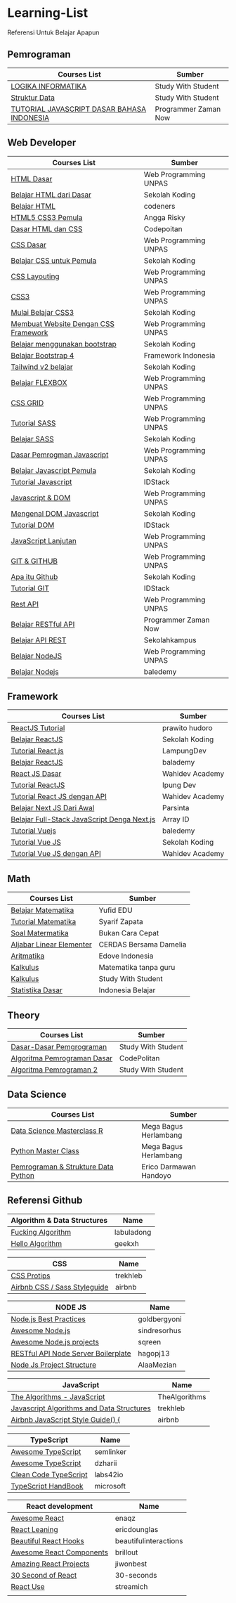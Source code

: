 # Learning-List

Referensi Untuk Belajar Apapun

## Pemrograman

| Courses List                                                                                                      | Sumber             |
| ----------------------------------------------------------------------------------------------------------------- | ------------------ |
| [LOGIKA INFORMATIKA](https://www.youtube.com/watch?v=W14g-qJN6XM&list=PLjRBWix725xq67E2gFActUxVZ72To-VM_&index=2) | Study With Student |
| [Struktur Data](https://www.youtube.com/watch?v=3dpVZ6coFx0&list=PLjRBWix725xo8F3mPC44JmlNHC3fXmnD_)              | Study With Student |
| [TUTORIAL JAVASCRIPT DASAR BAHASA INDONESIA](https://www.youtube.com/watch?v=SDROba_M42g)              | Programmer Zaman Now |

## Web Developer

| Courses List                                                                                                                | Sumber                |
| --------------------------------------------------------------------------------------------------------------------------- | --------------------- |
| [HTML Dasar](https://www.youtube.com/watch?v=NBZ9Ro6UKV8&list=PLFIM0718LjIVuONHysfOK0ZtiqUWvrx4F)                           | Web Programming UNPAS |
| [Belajar HTML dari Dasar](https://www.youtube.com/watch?v=kr4882GSwpA&list=PLCZlgfAG0GXC9ojTmU95BRefbJoi4clY-)              | Sekolah Koding        |
| [Belajar HTML](https://www.youtube.com/watch?v=uSb9c6QelSc&list=PLSv5rWbwie71s8EE1QpuEi0Liqdi523BX)                         | codeners              |
| [HTML5 CSS3 Pemula](https://www.youtube.com/watch?v=sCDbS6DgX2g&list=PL6j62WXKkENrVqzRY14WOihL5vNVxwyro)                    | Angga Risky           |
| [Dasar HTML dan CSS](https://www.youtube.com/watch?v=m4PxGxaF8wY&list=PLsRgyXGy0Eo7bYMphq6WsCyZtR5wdy70s)                   | Codepoitan            |
| [CSS Dasar](https://www.youtube.com/watch?v=CleFk3BZB3g&list=PLFIM0718LjIUBrbm6Gdh6k7ZUvPIAZm7p)                            | Web Programming UNPAS |
| [Belajar CSS untuk Pemula](https://www.youtube.com/watch?v=rbTEOOucUOs&list=PLCZlgfAG0GXAvVZ1Wb1D7HVAPNJGk4f-G)             | Sekolah Koding        |
| [CSS Layouting](https://www.youtube.com/watch?v=Phn2eN6j0pg&list=PLFIM0718LjIUu4Ju9GUL5zpLcuq08TKYr)                        | Web Programming UNPAS |
| [CSS3](https://www.youtube.com/watch?v=J0a6YUUAsd4&list=PLFIM0718LjIVCmrSWbZPKCccCkfFw-Naa)                                 | Web Programming UNPAS |
| [Mulai Belajar CSS3](https://www.youtube.com/watch?v=Y7zn7zhAIi8&list=PLCZlgfAG0GXAcU8NqgbY065mo9Sho-5Tc)                   | Sekolah Koding        |
| [Membuat Website Dengan CSS Framework](https://www.youtube.com/watch?v=NNW7Tg8CgAQ&list=PLFIM0718LjIVWpIhlNA_sU-4ZWvN4uSmb) | Web Programming UNPAS |
| [Belajar menggunakan bootstrap](https://www.youtube.com/watch?v=0cJDRnAufmY&list=PLCZlgfAG0GXC5wPjJGj1LvFaVK2cbN2GQ)        | Sekolah Koding        |
| [Belajar Bootstrap 4](https://www.youtube.com/watch?v=tvVO6Lnk5J0&list=PLce3Eyp7oY9-o3JavSawkXcazJSYx7KAf)                  | Framework Indonesia   |
| [Tailwind v2 belajar](https://www.youtube.com/watch?v=rqdR9wbW71Y&list=PLCZlgfAG0GXC3A8LuUzbbWVWKD-CX5C3_)                  | Sekolah Koding        |
| [Belajar FLEXBOX](https://www.youtube.com/watch?v=-J372iDFU8Y&list=PLFIM0718LjIU1lWlM34j6E9fMlrrSGZ1k)                      | Web Programming UNPAS |
| [CSS GRID](https://www.youtube.com/watch?v=qCMLP6GtyBc&list=PLFIM0718LjIXmbwX0dEsoRVX-PC16vmuw)                             | Web Programming UNPAS |
| [Tutorial SASS](https://www.youtube.com/watch?v=XZXBqpGU8n4&list=PLFIM0718LjIUqemgG97MAOK0J_berlQM5)                        | Web Programming UNPAS |
| [Belajar SASS](https://www.youtube.com/watch?v=SFlK2tzBmcQ&list=PLCZlgfAG0GXBIi8ZDcuN658AzNAzFN0Kv)                         | Sekolah Koding        |
| [Dasar Pemrogman Javascript](https://www.youtube.com/watch?v=RUTV_5m4VeI&list=PLFIM0718LjIWXagluzROrA-iBY9eeUt4w)           | Web Programming UNPAS |
| [Belajar Javascript Pemula](https://www.youtube.com/watch?v=ttYTx_wGcQY&list=PLCZlgfAG0GXAiH1acKFPx8EtpJAq44gjP)            | Sekolah Koding        |
| [Tutorial Javascript](https://www.youtube.com/watch?v=To1O7QFe-2E&list=PL1aMeb5UP_PGc_FLQa9iD5KkFB9L2cXqF&index=1)          | IDStack               |
| [Javascript & DOM](https://www.youtube.com/watch?v=aT60R1cySLM&list=PLFIM0718LjIWB3YRoQbQh82ZewAGtE2-3)                     | Web Programming UNPAS |
| [Mengenal DOM Javascript](https://www.youtube.com/watch?v=X3nmuxZVpP4&list=PLCZlgfAG0GXCYyHqv8llpZpnTpnCRs94G)              | Sekolah Koding        |
| [Tutorial DOM](https://www.youtube.com/watch?v=ljSCNdV8eDo&list=PL1aMeb5UP_PFwwuiDCeOwHIlsy-Dcwlqf)                         | IDStack               |
| [JavaScript Lanjutan](https://www.youtube.com/watch?v=RwT41El778A&list=PLFIM0718LjIUGpY8wmE41W7rTJo_3Y46-)                  | Web Programming UNPAS |
| [GIT & GITHUB](https://www.youtube.com/watch?v=lTMZxWMjXQU&list=PLFIM0718LjIVknj6sgsSceMqlq242-jNf)                         | Web Programming UNPAS |
| [Apa itu Github](https://www.youtube.com/watch?v=cM-zpc8LUk0&list=PLCZlgfAG0GXCtwnagWsUzZum1CFZYqrB5)                       | Sekolah Koding        |
| [Tutorial GIT](https://www.youtube.com/watch?v=i7fnAxHAp0M&list=PL1aMeb5UP_PHXTV_Xpt-19x_rVPXrymOM)                         | IDStack               |
| [Rest API](https://www.youtube.com/watch?v=vQJJ_K1JbEA&list=PLFIM0718LjIW7AsIbnhFg15t9yx4H-sQ0)                             | Web Programming UNPAS |
| [Belajar RESTful API](https://www.youtube.com/watch?v=uG1YiueoLNc&list=PL-CtdCApEFH-g0XS7fraWEZ28M8DiykC4)                  | Programmer Zaman Now  |
| [Belajar API REST](https://www.youtube.com/watch?v=4sK2w5p93HM&list=PLea3rpAI1OjiyECqrWbZsFZkJzR9uESYj)                     | Sekolahkampus         |
| [Belajar NodeJS](https://www.youtube.com/watch?v=sSLJx5t4OJ4&list=PLFIM0718LjIW-XBdVOerYgKegBtD6rSfD)                       | Web Programming UNPAS |
| [Belajar Nodejs](https://www.youtube.com/watch?v=8gpc3W-6-s8&list=PL9At9z2rvOC8ETtj8X1w5HLcaRUmRoS-3)                       | baledemy              |


## Framework
| Courses List| Sumber|
|-------------|-------|
|[ReactJS Tutorial](https://www.youtube.com/watch?v=5kHyviqjhCk&list=PLU4DS8KR-LJ03qEsHn9zV4qdhcWtusBqb)|prawito hudoro|
|[Belajar ReactJS](https://www.youtube.com/watch?v=ZNVRETPPW24&list=PLCZlgfAG0GXALZIcEe2t3XVuQ50JYbsbA)|Sekolah Koding|
|[Tutorial React.js](https://www.youtube.com/watch?v=3M4dFZL5NRs&list=PLp6BJq2fT_g91yCNCWi_bIe-ng7S7rt6V)|LampungDev|
|[Belajar ReactJS](https://www.youtube.com/watch?v=gZQtT7MulYE&list=PL9At9z2rvOC8-NBRMj6WjgN3Vy71hwY3n)|balademy|
|[React JS Dasar](https://www.youtube.com/watch?v=AYb7l6XDlPo&list=PLIan8aHxsPj0XtJjWW04hN24fWXrCpLkY)|Wahidev Academy|
|[Tutorial ReactJS](https://www.youtube.com/watch?v=EBRz-Cf25vE&list=PLH1gH0TmFBBgdQJJK_f_dYSrQXCb-23hJ)|Ipung Dev|
|[Tutorial React JS dengan API](https://www.youtube.com/watch?v=JmGlw-69ktg&list=PLIan8aHxsPj1ugN7lJ6zdibcetnzpaeVm)| Wahidev Academy|
|[Belajar Next JS Dari Awal](https://www.youtube.com/watch?v=hczYZs7fG9I&list=PLRKMmwY3-5MyVNCzavLajXccYMTBbWJS7)|Parsinta|
|[Belajar Full-Stack JavaScript Denga Next.js](https://www.youtube.com/watch?v=kproo1ezjH0&t=12758s)|Array ID|
|[Tutorial Vuejs](https://www.youtube.com/watch?v=OlHYirmHhK0&list=PL9At9z2rvOC-Z6Gt8uO1XMp4oyMlE3gml)|baledemy|
|[Tutorial Vue JS](https://www.youtube.com/watch?v=EmCBOtkXxdg&list=PLCZlgfAG0GXCFeOD_wBc9GrYF9pA8loLQ)|Sekolah Koding|
|[Tutorial Vue JS dengan API](https://www.youtube.com/watch?v=XoDGI5JaPvw&list=PLIan8aHxsPj3a7oLHb2a8pw8IHBq45WYu)|Wahidev Academy|



## Math

| Courses List                                                                                                    | Sumber                 |
| --------------------------------------------------------------------------------------------------------------- | ---------------------- |
| [Belajar Matematika](https://www.youtube.com/watch?v=uzvfg-q83FA&list=PLQ9FlBQFe_MkxdmiRkF2F-VV9j9s0ujIk)       | Yufid EDU              |
| [Tutorial Matematika](https://www.youtube.com/watch?v=0kPP2MZR_oQ&list=PL_fX_3_4OVhwgz0H5WvjhuyuTstO8IwhO)      | Syarif Zapata          |
| [Soal Matermatika](https://www.youtube.com/watch?v=u-4JROMbegE&list=PLHu1SiDzB2uTl4aHwUWozsOprDbuvjKn8)         | Bukan Cara Cepat       |
| [Aljabar Linear Elementer](https://www.youtube.com/watch?v=AEjC_D3-754&list=PLEBDUtoHS8WajNPjoj4YxidbuaZsW7BoB) | CERDAS Bersama Damelia |
| [Aritmatika](https://www.youtube.com/watch?v=u8Hku6LJVtY&list=PLbPZtbwEvuxfOjQTYO4-3tAfuF990JJ5t)               | Edove Indonesia        |
| [Kalkulus](https://www.youtube.com/watch?v=WgPYi-ukYdM&list=PLpArOTRB35FHXqQsq7ZJukL581OYzfn6m)                 | Matematika tanpa guru  |
| [Kalkulus](https://www.youtube.com/watch?v=em1FzuA1_Nc&list=PLjRBWix725xofaT0Kbdal47q1Ql6whoIP&index=2)         | Study With Student     |
| [Statistika Dasar](https://www.youtube.com/watch?v=el7Ezn9PpWU&list=PL2O3HdJI4voGM2gNYekQcUhjGRXbahMEd)         | Indonesia Belajar      |

## Theory

| Courses List                                                                                                       | Sumber             |
| ------------------------------------------------------------------------------------------------------------------ | ------------------ |
| [Dasar-Dasar Pemgrograman](https://www.youtube.com/watch?v=60K7zxIjHQo&list=PLjRBWix725xqahfUnpBMo5LlaYjvId_2I)    | Study With Student |
| [Algoritma Pemrograman Dasar](https://www.youtube.com/watch?v=654I1WqPlK8&list=PLsRgyXGy0Eo5rVSaEm7PSx4qjHH3Kv9q9) | CodePolitan        |
| [Algoritma Pemrograman 2](https://www.youtube.com/watch?v=RadjAh0LT9I&list=PLjRBWix725xrVtr7q2Asm5LdTmTNSbH8A)     | Study With Student |

## Data Science
| Courses List                                                                                                       | Sumber                |
|--------------------------------------------------------------------------------------------------------------------|-----------------------|
| [Data Science Masterclass R ](https://www.youtube.com/watch?v=rcwlltbsl7k&list=PLIeJsyt_FUfJS6o2fMNuI7hGeBpqRkYMS) | Mega Bagus Herlambang |
| [Python Master Class](https://www.youtube.com/watch?v=oQu5uowvQOo&list=PLIeJsyt_FUfIeFxVGGNtXrdtaa83NVA2y)                                                                                                                   |Mega Bagus Herlambang|
|[Pemrograman & Strukture Data Python](https://www.youtube.com/watch?v=fBkeaYZ99iY&list=PLZQbl9Jhl-VBb_7nOAXO4T8fhag9-iafa)|Erico Darmawan Handoyo|

## Referensi Github
|Algorithm & Data Structures|Name|
|---------|-----|
|[Fucking Algorithm](https://github.com/labuladong/fucking-algorithm/tree/english)|labuladong|
|[Hello Algorithm](https://github.com/geekxh/hello-algorithm/tree/english)|geekxh|

|CSS|Name|
|-----------|-----|
|[CSS Protips](https://github.com/trekhleb/javascript-algorithms)|trekhleb|
|[Airbnb CSS / Sass Styleguide](https://github.com/airbnb/css)|airbnb|

|NODE JS|Name|
|------|-----|
|[Node.js Best Practices](https://github.com/goldbergyoni/nodebestpractices)|goldbergyoni|
|[Awesome Node.js](https://github.com/sindresorhus/awesome-nodejs)|sindresorhus|
|[Awesome Node.js projects](https://github.com/sqreen/awesome-nodejs-projects)|sqreen|
|[RESTful API Node Server Boilerplate](https://github.com/hagopj13/node-express-boilerplate)|hagopj13|
|[Node Js Project Structure](https://github.com/AlaaMezian/NodeJs-backend-structure)|AlaaMezian|

|JavaScript|Name|
|----------|----|
|[The Algorithms - JavaScript](https://github.com/TheAlgorithms/Javascript)|TheAlgorithms
|[Javascript Algorithms and Data Structures](https://github.com/trekhleb/javascript-algorithms)|trekhleb|
|[Airbnb JavaScript Style Guide() {](https://github.com/airbnb/javascript)|airbnb|

|TypeScript|Name|
|----------|----|
|[Awesome TypeScript](https://github.com/semlinker/awesome-typescript)|semlinker|
|[Awesome TypeScript](https://github.com/dzharii/awesome-typescript)|dzharii|
|[Clean Code TypeScript](https://github.com/labs42io/clean-code-typescript)|labs42io|
|[TypeScript HandBook](https://github.com/microsoft/TypeScript-Handbook)|microsoft|

|React development|Name|
|-----------------|----|
|[Awesome React](https://github.com/enaqx/awesome-react)|enaqz|
|[React Leaning](https://github.com/ericdouglas/react-learning)|ericdounglas|
|[Beautiful React Hooks](https://github.com/beautifulinteractions/beautiful-react-hooks)|beautifulinteractions|
|[Awesome React Components](https://github.com/brillout/awesome-react-components)|brillout|
|[Amazing React Projects](https://github.com/jiwonbest/amazing-react-projects)|jiwonbest|
|[30 Second of React](https://github.com/30-seconds/30-seconds-of-react)|30-seconds|
|[React Use](https://github.com/streamich/react-use)|streamich|
|[]()|  |
